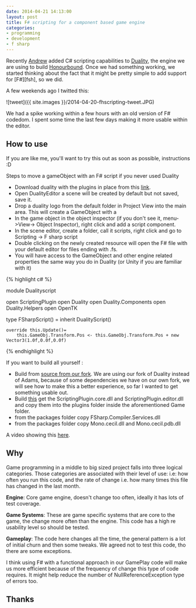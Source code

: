 ```yaml
---
date: 2014-04-21 14:13:00
layout: post
title: F# scripting for a component based game engine
categories:
- programming 
- development
- f sharp
---
```



Recently [Andrew][bsa] added C# scripting capabilities to [Duality][dua], the engine we are using to build [Honourbound][hon]. Once we had something working, we started thinking about the fact that it might be pretty simple to add support for [F#][fsh], so we did. 

A few weekends ago I twitted this:

![tweet]({{ site.images }}/2014-04-20-fhscripting-tweet.JPG)

We had a spike working within a few hours with an old version of F# codedom. I spent some time the last few days making it more usable within the editor.

## How to use

If you are like me, you'll want to try this out as soon as possible, instructions :D 

Steps to move a gameObject with an F# script if you never used Duality

- Download duality with the plugins in place from this [link][dualityWithPlugins].
- Open DualityEditor a scene will be created by default but not saved, save it. 
- Drop a duality logo from the default folder in Project View into the main area. This will create a GameObject with a 
- In the game object in the object inspector (if you don't see it, menu->View-> Object Inspector), right click and add a script component.
- In the scene editor, create a folder, call it scripts, right click and go to Scripting -> F sharp script
- Double clicking on the newly created resource will open the F# file with your default editor for files ending with .fs.
- You will have access to the GameObject and other engine related properties the same way you do in Duality (or Unity if you are familiar with it) 

{% highlight c# %}

module Dualityscript

open ScriptingPlugin
open Duality
open Duality.Components
open Duality.Helpers
open OpenTK

type FSharpScript() =
    inherit DualityScript()

    override this.Update()=        
        this.GameObj.Transform.Pos <- this.GameObj.Transform.Pos + new Vector3(1.0f,0.0f,0.0f)

{% endhighlight %}

If you want to build all yourself :

- Build from [source from our fork][dualityFork]. We are using our fork of Duality instead of Adams, because of some dependencies we have on our own fork, we will see how to make this a better experience, so far I wanted to get something usable out.
- Build [this][dscr] get the ScriptingPlugin.core.dll and ScriptingPlugin.editor.dll and copy them into the plugins folder inside the aforementioned Game folder.
- from the packages folder copy FSharp.Compiler.Services.dll
- from the packages folder copy Mono.cecil.dll and Mono.cecil.pdb.dll

A video showing this [here][video].

## Why


Game programming in a middle to big sized project falls into three logical categories. Those categories are associated with their level of use: i.e: how often you run this code, and the rate of change i.e. how many times this file has changed in the last month. 

**Engine**: Core game engine, doesn't change too often, ideally it has lots of test coverage.

**Game Systems**: These are game specific systems that are core to the game, the change more often than the engine. This code has a high re usability level so should be tested. 

**Gameplay**: The code here changes all the time, the general pattern is a lot of initial churn and then some tweaks. We agreed not to test this code, tho there are some exceptions. 

I think using F# with a functional approach in our GamePlay code will make us more efficient because of the frequency of change this type of code requires. It might help reduce the number of NullReferenceException type of errors too.

## Thanks

 [dualityWithPlugins]:https://www.dropbox.com/s/i9stp1z0avihzvq/DualityWithPlugins.zip
 [bsa]:http://github.com/bravesirandrew
 [dua]:http://github.com/adamslair/duality
 [dualityFork]:http://github.com/bravesirandrew/duality
 [hon]:http://digitalfurnacegames.com
 [djf]:http://fsharp.org/
 [dualityBuild]:https://www.dropbox.com/s/2tjbdnp6h8foju2/Duality.zip
 [dscr]:https://github.com/BraveSirAndrew/DualityScripting
 [video]:http://youtu.be/HcnNGIeOnPc